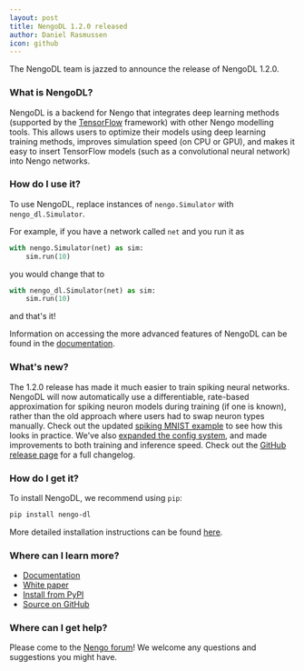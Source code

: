 ```yaml
---
layout: post
title: NengoDL 1.2.0 released
author: Daniel Rasmussen
icon: github
---
```


The NengoDL team is jazzed to announce the release of NengoDL 1.2.0.

### What is NengoDL?

NengoDL is a backend for Nengo that integrates deep learning methods (supported by the [TensorFlow](https://www.tensorflow.org/) framework) with other Nengo modelling tools. This allows users to optimize their models using deep learning training methods, improves simulation speed (on CPU or GPU), and makes it easy to insert TensorFlow models (such as a convolutional neural network) into Nengo networks.

### How do I use it?

To use NengoDL, replace instances of `nengo.Simulator` with `nengo_dl.Simulator`.

For example, if you have a network called `net` and you run it as

```python
with nengo.Simulator(net) as sim:
    sim.run(10)
```

you would change that to

```python
with nengo_dl.Simulator(net) as sim:
    sim.run(10)
```

and that's it!

Information on accessing the more advanced features of NengoDL can be found in the [documentation](http://www.nengo.ai/nengo-dl/).

### What's new?

The 1.2.0 release has made it much easier to train spiking neural networks.  NengoDL will now automatically use a differentiable, rate-based approximation for spiking neuron models during training (if one is known), rather than the old approach where users had to swap neuron types manually.  Check out the updated [spiking MNIST example](https://www.nengo.ai/nengo-dl/examples/spiking_mnist.html) to see how this looks in practice.  We've also [expanded the config system](https://www.nengo.ai/nengo-dl/config.html), and made improvements to both training and inference speed. Check out the [GitHub release page](https://github.com/nengo/nengo-dl/releases) for a full changelog.

### How do I get it?

To install NengoDL, we recommend using `pip`:

```bash
pip install nengo-dl
```

More detailed installation instructions can be found [here](https://nengo.github.io/nengo-dl/installation.html).

### Where can I learn more?

- [Documentation](http://www.nengo.ai/nengo-dl/)
- [White paper](https://arxiv.org/abs/1805.11144)
- [Install from PyPI](https://pypi.python.org/pypi/nengo-dl)
- [Source on GitHub](https://github.com/nengo/nengo-dl)

### Where can I get help?

Please come to the [Nengo forum](https://forum.nengo.ai/c/backends)!
We welcome any questions and suggestions you might have.
